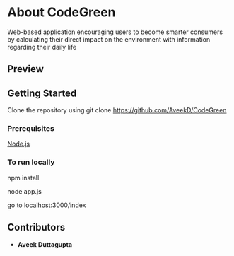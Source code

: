 # About CodeGreen
Web-based application encouraging users to become smarter consumers by calculating their direct impact on the environment with information regarding their daily life

## Preview


## Getting Started
Clone the repository using git clone https://github.com/AveekD/CodeGreen
### Prerequisites
[Node.js](https://nodejs.org/en/download/)

### To run locally
npm install

node app.js

go to localhost:3000/index

## Contributors
  * **Aveek Duttagupta**
